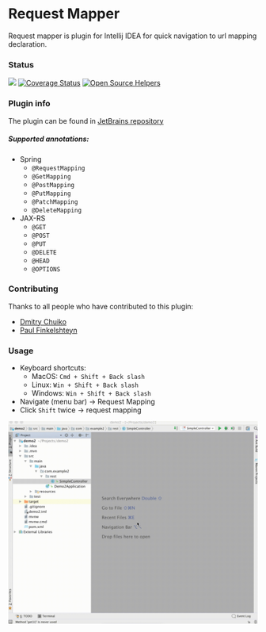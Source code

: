 # Request Mapper
Request mapper is plugin for Intellij IDEA for quick navigation to url mapping declaration.

### Status
![](https://travis-ci.org/viartemev/requestmapper.svg?branch=master)
[![Coverage Status](https://coveralls.io/repos/github/viartemev/requestmapper/badge.svg?branch=master)](https://coveralls.io/github/viartemev/requestmapper?branch=master)
[![Open Source Helpers](https://www.codetriage.com/viartemev/requestmapper/badges/users.svg)](https://www.codetriage.com/viartemev/requestmapper)
### Plugin info
The plugin can be found in [JetBrains repository](https://plugins.jetbrains.com/plugin/9567-request-mapper) <br/>

##### Supported annotations:
+ Spring
    - ```@RequestMapping```
    - ```@GetMapping```
    - ```@PostMapping```
    - ```@PutMapping```
    - ```@PatchMapping```
    - ```@DeleteMapping```
+ JAX-RS
    - ```@GET```
    - ```@POST```
    - ```@PUT```
    - ```@DELETE```
    - ```@HEAD```
    - ```@OPTIONS```

### Contributing
Thanks to all people who have contributed to this plugin:
+ [Dmitry Chuiko](https://github.com/dchuiko)
+ [Paul Finkelshteyn](https://github.com/asm0dey)

### Usage
- Keyboard shortcuts: 
    - MacOS: ```Cmd + Shift + Back slash```
    - Linux: ```Win + Shift + Back slash```
    - Windows: ```Win + Shift + Back slash```
- Navigate (menu bar) -> Request Mapping
- Click ```Shift``` twice -> request mapping

![](art/requestmapper.gif)
